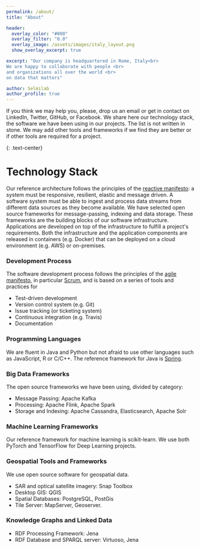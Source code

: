 ```yaml
---
permalink: /about/
title: "About"

header:
  overlay_color: "#000"
  overlay_filter: "0.0"
  overlay_image: /assets/images/italy_layout.png
  show_overlay_excerpt: true

excerpt: "Our company is headquartered in Rome, Italy<br>
We are happy to collaborate with people <br>
and organizations all over the world <br>
on data that matters"

author: Selmilab
author_profile: true
---
```

If you think we may help you, please, drop us an email or get in contact on LinkedIn, Twitter, GitHub, or Facebook. We share here our technology stack, the software we have been using in our projects. The list is not written in stone. We may add other tools and frameworks if we find they are better or if other tools are required for a project.

{: .text-center}
# Technology Stack
Our reference architecture follows the principles of the [reactive manifesto](https://www.reactivemanifesto.org/): a system must be responsive, resilient, elastic and message driven. A software system must be able to ingest and process data streams from different data sources as they become available. We have selected open source frameworks for message-passing, indexing and data storage. These frameworks are the building blocks of our software infrastructure. Applications are developed on top of the infrastructure to fulfill a project's requirements. Both the infrastructure and the application components are released in containers (e.g. Docker) that can be deployed on a cloud environment (e.g. AWS) or on-premises.

### Development Process
The software development process follows the principles of the [agile manifesto](https://agilemanifesto.org/principles.html), in particular [Scrum](https://scrumguides.org/index.html), and is based on a series of tools and practices for

* Test-driven development
* Version control system (e.g. Git)
* Issue tracking (or ticketing system)
* Continuous integration (e.g. Travis)
* Documentation

### Programming Languages
We are fluent in Java and Python but not afraid to use other languages such as JavaScript, R or C/C++. The reference framework for Java is [Spring](https://spring.io/).

### Big Data Frameworks
The open source frameworks we have been using, divided by category:
* Message Passing: Apache Kafka
* Processing: Apache Flink, Apache Spark
* Storage and Indexing: Apache Cassandra, Elasticsearch, Apache Solr

### Machine Learning Frameworks
Our reference framework for machine learning is scikit-learn. We use both PyTorch and TensorFlow for Deep Learning projects.

### Geospatial Tools and Frameworks
We use open source software for geospatial data.
* SAR and optical satellite imagery: Snap Toolbox
* Desktop GIS: QGIS
* Spatial Databases: PostgreSQL, PostGis
* Tile Server: MapServer, Geoserver.

### Knowledge Graphs and Linked Data
* RDF Processing Framework: Jena
* RDF Database and SPARQL server: Virtuoso, Jena
